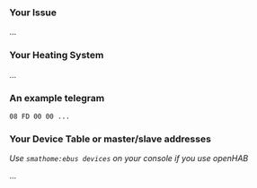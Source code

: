 ### Your Issue

...

### Your Heating System

...

### An example telegram

``08 FD 00 00 ... ``

### Your Device Table or master/slave addresses
_Use ``smathome:ebus devices`` on your console if you use openHAB_ 

...

